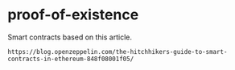 # proof-of-existence

Smart contracts based on this article.

`https://blog.openzeppelin.com/the-hitchhikers-guide-to-smart-contracts-in-ethereum-848f08001f05/`
